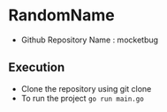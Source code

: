 # RandomName

- Github Repository Name : mocketbug

## Execution

- Clone the repository using git clone
- To run the project `go run main.go`
